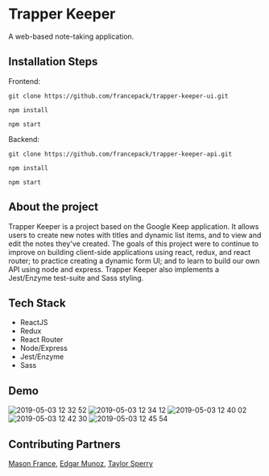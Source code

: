 # Trapper Keeper

A web-based note-taking application.

## Installation Steps

Frontend: 

```git clone https://github.com/francepack/trapper-keeper-ui.git```

```npm install```

```npm start```

Backend: 

```git clone https://github.com/francepack/trapper-keeper-api.git```

```npm install```

```npm start```

## About the project

Trapper Keeper is a project based on the Google Keep application. It allows users to create new notes with titles and dynamic list items, and to view and edit the notes they've created. The goals of this project were to continue to improve on building client-side applications using react, redux, and react router; to practice creating a dynamic form UI; and to learn to build our own API using node and express. Trapper Keeper also implements a Jest/Enzyme test-suite and Sass styling.

## Tech Stack

- ReactJS
- Redux
- React Router
- Node/Express
- Jest/Enzyme
- Sass

## Demo

![2019-05-03 12 32 52](https://user-images.githubusercontent.com/43555476/57159090-5930a300-6da2-11e9-81c7-b791b6a8fbc4.gif)
![2019-05-03 12 34 12](https://user-images.githubusercontent.com/43555476/57159091-5930a300-6da2-11e9-9b2b-bde93eca9df2.gif)
![2019-05-03 12 40 02](https://user-images.githubusercontent.com/43555476/57159092-5930a300-6da2-11e9-8760-00166c8aa3e0.gif)
![2019-05-03 12 42 30](https://user-images.githubusercontent.com/43555476/57159093-5930a300-6da2-11e9-906e-e12cbf238d96.gif)
![2019-05-03 12 45 54](https://user-images.githubusercontent.com/43555476/57159095-5930a300-6da2-11e9-82f5-b75b9d39f8a2.gif)


## Contributing Partners

[Mason France](https://github.com/francepack),
[Edgar Munoz](https://github.com/criteriamor),
[Taylor Sperry](https://github.com/taylorsperry)

